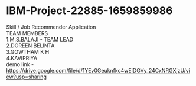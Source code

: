 # IBM-Project-22885-1659859986
Skill / Job Recommender Application  
TEAM MEMBERS  
1.M.S.BALAJI - TEAM LEAD                                
2.DOREEN BELINTA             
3.GOWTHAM K H                  
4.KAVIPRIYA                     
demo link - https://drive.google.com/file/d/1YEv0Geuknfkc4wEIDGVy_24CxNRGXjzU/view?usp=sharing
